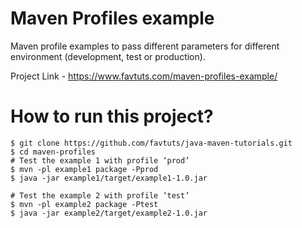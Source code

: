 # Maven Profiles example
Maven profile examples to pass different parameters for different environment (development, test or production).

Project Link - https://www.favtuts.com/maven-profiles-example/

# How to run this project?
```
$ git clone https://github.com/favtuts/java-maven-tutorials.git
$ cd maven-profiles
# Test the example 1 with profile ‘prod’
$ mvn -pl example1 package -Pprod
$ java -jar example1/target/example1-1.0.jar

# Test the example 2 with profile ‘test’
$ mvn -pl example2 package -Ptest
$ java -jar example2/target/example2-1.0.jar
```